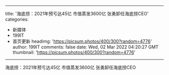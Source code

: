 
---
title: '海底捞：2021年预亏达45亿 市值蒸发3600亿 张勇卸任海底捞CEO'
categories: 
 - 新媒体
 - 199IT
 - 首页更新
headimg: 'https://picsum.photos/400/300?random=4776'
author: 199IT
comments: false
date: Wed, 02 Mar 2022 04:20:27 GMT
thumbnail: 'https://picsum.photos/400/300?random=4776'
---

<div>   
海底捞：2021年预亏达45亿 市值蒸发3600亿 张勇卸任海底捞CEO  
</div>
            